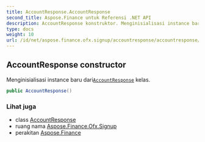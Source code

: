 ```yaml
---
title: AccountResponse.AccountResponse
second_title: Aspose.Finance untuk Referensi .NET API
description: AccountResponse konstruktor. Menginisialisasi instance baru dariAccountResponse kelas.
type: docs
weight: 10
url: /id/net/aspose.finance.ofx.signup/accountresponse/accountresponse/
---
```

## AccountResponse constructor

Menginisialisasi instance baru dari[`AccountResponse`](../) kelas.

```csharp
public AccountResponse()
```

### Lihat juga

* class [AccountResponse](../)
* ruang nama [Aspose.Finance.Ofx.Signup](../../accountresponse/)
* perakitan [Aspose.Finance](../../../)


